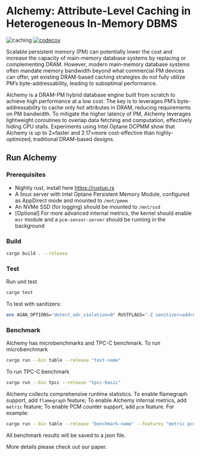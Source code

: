 # Alchemy: **A**ttribute-**L**evel **C**aching in **He**terogeneous In-**M**emor**y** DBMS

![caching](https://github.com/XiangpengHao/alchemy/workflows/caching/badge.svg)
[![codecov](https://codecov.io/gh/XiangpengHao/clock-cache/branch/master/graph/badge.svg?token=YS06KZ1RYS)](https://codecov.io/gh/XiangpengHao/clock-cache)


Scalable persistent memory (PM) can potentially lower the cost and increase the capacity of main-memory database systems by replacing or complementing DRAM. 
However, modern main-memory database systems often mandate memory bandwidth beyond what commercial PM devices can offer, yet existing DRAM-based caching strategies do not fully utilize PM’s byte-addressability, leading to suboptimal performance.

Alchemy is a DRAM-PM hybrid database engine built from scratch to achieve high performance at a low cost. The key is to leverages PM’s byte-addressability to cache only hot attributes in DRAM, reducing requirements on PM bandwidth. 
To mitigate the higher latency of PM, Alchemy leverages lightweight coroutines to overlap data fetching and computation, effectively hiding CPU stalls. 
Experiments using Intel Optane DCPMM show that Alchemy is up to 2×faster and 2.17×more cost-effective than highly-optimized, traditional DRAM-based designs.


## Run Alchemy

### Prerequisites
- Nightly rust, install here https://rustup.rs
- A linux server with Intel Optane Persistent Memory Module, configured as AppDirect mode and mounted to `/mnt/pmem`
- An NVMe SSD (for logging) should be mounted to `/mnt/ssd`
- [Optional] For more advanced internal metrics, the kernel should enable `msr` module and a `pcm-sensor-server` should be running in the background

### Build
```bash
cargo build . --release
```

### Test

Run unit test
```bash
cargo test
```

To test with sanitizers:
```bash
env ASAN_OPTIONS="detect_odr_violation=0" RUSTFLAGS="-Z sanitizer=address" cargo test -Zbuild-std --target x86_64-unknown-linux-gnu --features asans -- --skip test_alloc_oom
```


### Benchmark
Alchemy has microbenchmarks and TPC-C benchmark.
To run microbenchmark
```bash
cargo run --bin table --release "test-name"
```

To run TPC-C benchmark
```bash
cargo run --bin tpcc --release "tpcc-basic"
```

Alchemy collects comprehensive runtime statistics.
To enable flamegraph support, add `flamegraph` feature;
To enable Alchemy internal metrics, add `metric` feature;
To enable PCM counter support, add `pcm` feature.
For example:
```bash
cargo run --bin table --release "benchmark-name" --features "metric pcm flamegraph"
```

All benchmark results will be saved to a json file.

More details please check out our paper.



